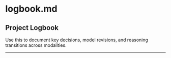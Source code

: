 # logbook.md

## Project Logbook
Use this to document key decisions, model revisions, and reasoning transitions across modalities.

---

